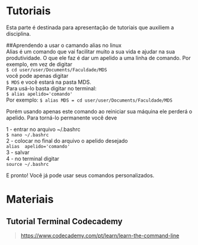 # Tutoriais
Esta parte é destinada para apresentação de tutoriais que auxiliem a disciplina.

##Aprendendo a usar o camando alias no linux  
Alias é um comando que vai facilitar muito a sua vida e ajudar na sua produtividade. O que ele faz é dar um apelido a uma linha de comando. Por exemplo, em vez de digitar  
``$ cd user/user/Documents/Faculdade/MDS``  
você pode apenas digitar  
``$ MDS``
e você estará na pasta MDS.  
Para usá-lo basta digitar no terminal:  
``$ alias apelido='comando'``  
Por exemplo:
``$ alias MDS = cd user/user/Documents/Faculdade/MDS``  

Porém usando apenas este comando ao reiniciar sua máquina ele perderá o apelido. Para torná-lo permanente você deve  

1 - entrar no arquivo ~/.bashrc  
``$ nano ~/.bashrc``  
2 - colocar no final do arquivo o apelido desejado  
``alias  apelido='comando'``  
3 - salvar  
4 - no terminal digitar  
``source ~/.bashrc``

E pronto! Você já pode usar seus comandos personalizados.

# Materiais
## Tutorial Terminal Codecademy
> https://www.codecademy.com/pt/learn/learn-the-command-line
